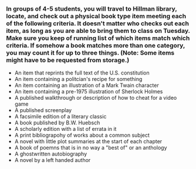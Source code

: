 
### In groups of 4-5 students, you will travel to Hillman library, locate, and check out a physical book type item meeting each of the following criteria. It doesn't matter who checks out each item, as long as you are able to bring them to class on Tuesday. Make sure you keep of running list of which items match which criteria. If somehow a book matches more than one category, you may count it for up to three things. (Note: Some items might have to be requested from storage.)

- An item that reprints the full text of the U.S. constitution
- An item containing a politcian's recipe for something
- An item containing an illustration of a Mark Twain character
- An item containing a pre-1975 illustration of Sherlock Holmes
- A published walkthrough or description of how to cheat for a video game
- A published screenplay
- A facsimile edition of a literary classic
- A book published by B.W. Huebsch
- A scholarly edition with a list of errata in it
- A print bibliograpohy of works about a common subject
- A novel with little plot summaries at the start of each chapter
- A book of poemns that is in no way a "best of" or an anthology
- A ghostwritten autobiography
- A novel by a left handed author


 
